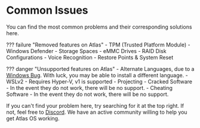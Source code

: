 # Common Issues

You can find the most common problems and their corresponding solutions here.

??? failure "Removed features on Atlas"
    - TPM (Trusted Platform Module)
    - Windows Defender
    - Storage Spaces
    - eMMC Drives
    - RAID Disk Configurations
    - Voice Recognition
    - Restore Points & System Reset

??? danger "Unsupported features on Atlas"
    - Alternate Languages, due to a [Windows Bug](https://docs.microsoft.com/en-us/windows-hardware/manufacture/desktop/language-packs-known-issue). With luck, you may be able to install a different language.
    - WSLv2 - Requires Hyper-V, v1 is supported
    - Projecting
    - Cracked Software - In the event they do not work, there will be no support.
    - Cheating Software - In the event they do not work, there will be no support.

If you can't find your problem here, try searching for it at the top right. If not, feel free to [Discord](https://discord.com/servers/atlas-795710270000332800). We have an active community willing to help you get Atlas OS working.
